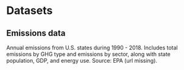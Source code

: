 # Datasets

## Emissions data

Annual emissions from U.S. states during 1990 - 2018. Includes total emissions by GHG type and emissions by sector, along with state population, GDP, and energy use. Source: EPA (url missing).
